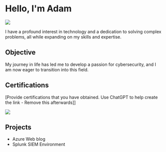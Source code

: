 # Hello, I'm Adam
<a href="https://linkedin.com/in/adam-rich-7b7264127/"><img src="https://img.shields.io/badge/-LinkedIn-0072b1?&style=for-the-badge&logo=linkedin&logoColor=white" /></a>

I have a profound interest in technology and a dedication to solving complex problems, all while expanding on my skills and expertise.

## Objective

My journey in life has led me to develop a passion for cybersecurity, and I am now eager to transition into this field.

## Certifications
[Provide certifications that you have obtained. Use ChatGPT to help create the link - Remove this afterwards]]
<div>
<img src="https://img.shields.io/badge/-Security%2B-FF0000?&style=for-the-badge&logo=CompTIA&logoColor=white" />
</div>

## Projects
- Azure Web blog
- Splunk SIEM Environment

